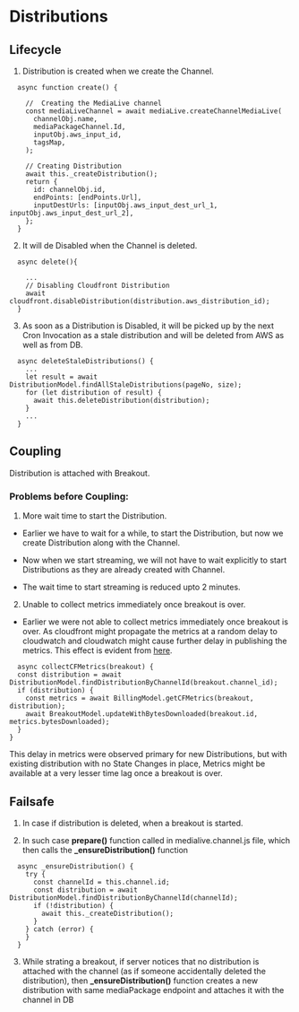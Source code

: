 
# Distributions

## Lifecycle

1. Distribution is created when we create the Channel.

```
  async function create() {
    
    //  Creating the MediaLive channel
    const mediaLiveChannel = await mediaLive.createChannelMediaLive(
      channelObj.name,
      mediaPackageChannel.Id,
      inputObj.aws_input_id,
      tagsMap,
    );

    // Creating Distribution
    await this._createDistribution();
    return {
      id: channelObj.id,
      endPoints: [endPoints.Url],
      inputDestUrls: [inputObj.aws_input_dest_url_1, inputObj.aws_input_dest_url_2],
    };
  }
```

2. It will de Disabled when the Channel is deleted.

```
  async delete(){
    
    ...
    // Disabling Cloudfront Distribution
    await cloudfront.disableDistribution(distribution.aws_distribution_id);
  }
```

3. As soon as a Distribution is Disabled, it will be picked up by the next Cron Invocation as a stale distribution and will be deleted from AWS as well as from DB.

```
  async deleteStaleDistributions() {
    ...
    let result = await DistributionModel.findAllStaleDistributions(pageNo, size);
    for (let distribution of result) {
      await this.deleteDistribution(distribution);    
    }
    ...
  }
```



## Coupling

Distribution is attached with Breakout.

### Problems before Coupling:

1. More wait time to start the Distribution.
 
  * Earlier we have to wait for a while, to start the Distribution, but now we create Distribution along with the Channel.
  
  * Now when we start streaming, we will not have to wait explicitly to start Distributions as they are already created with Channel.
  
  * The wait time to start streaming is reduced upto 2 minutes.
  
2. Unable to collect metrics immediately once breakout is over. 
 
  * Earlier we were not able to collect metrics immediately once breakout is over. As cloudfront might propagate the metrics at a random delay to cloudwatch and cloudwatch might cause further delay in publishing the metrics. This effect is evident from [here](https://www.trek10.com/blog/cloudwatch-deep-dive#:~:text=We%20find%20that%20CloudWatch%20metrics,for%20import%20adds%20additional%20delay).
  ```
    async collectCFMetrics(breakout) {
    const distribution = await DistributionModel.findDistributionByChannelId(breakout.channel_id);
    if (distribution) {
      const metrics = await BillingModel.getCFMetrics(breakout, distribution);
      await BreakoutModel.updateWithBytesDownloaded(breakout.id, metrics.bytesDownloaded);
    }
  }
  ```
  This delay in metrics were observed primary for new Distributions, but with existing distribution with no State Changes in place, Metrics might be available at a very lesser time lag once a breakout is over.
  



## Failsafe

1. In case if distribution is deleted, when a breakout is started.

2. In such  case **prepare()** function called in medialive.channel.js file, which then calls the **_ensureDistribution()** function

```
  async _ensureDistribution() {
    try {
      const channelId = this.channel.id;
      const distribution = await DistributionModel.findDistributionByChannelId(channelId);
      if (!distribution) {
        await this._createDistribution();
      }
    } catch (error) {
    }
  }
```

3. While strating a breakout, if server notices that no distribution is attached with the channel (as if someone accidentally deleted the distribution), then **_ensureDistribution()** function creates a new distribution with same mediaPackage endpoint and attaches it with the channel in DB